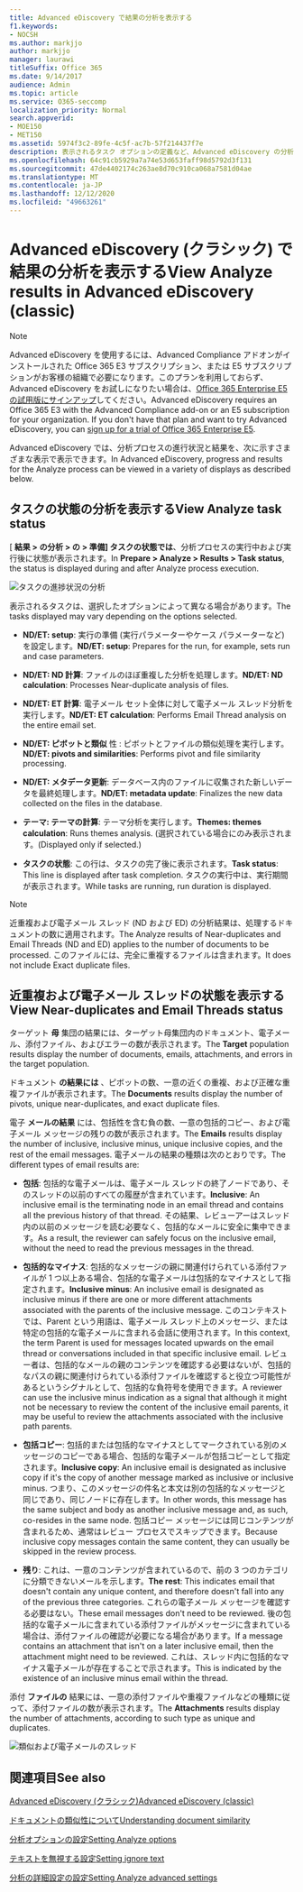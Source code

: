 ```yaml
---
title: Advanced eDiscovery で結果の分析を表示する
f1.keywords:
- NOCSH
ms.author: markjjo
author: markjjo
manager: laurawi
titleSuffix: Office 365
ms.date: 9/14/2017
audience: Admin
ms.topic: article
ms.service: O365-seccomp
localization_priority: Normal
search.appverid:
- MOE150
- MET150
ms.assetid: 5974f3c2-89fe-4c5f-ac7b-57f214437f7e
description: 表示されるタスク オプションの定義など、Advanced eDiscovery の分析プロセスの結果を表示する場所を理解します。
ms.openlocfilehash: 64c91cb5929a7a74e53d653faff98d5792d3f131
ms.sourcegitcommit: 47de4402174c263ae8d70c910ca068a7581d04ae
ms.translationtype: MT
ms.contentlocale: ja-JP
ms.lasthandoff: 12/12/2020
ms.locfileid: "49663261"
---
```

# <a name="view-analyze-results-in-advanced-ediscovery-classic"></a><span data-ttu-id="91e85-103">Advanced eDiscovery (クラシック) で結果の分析を表示する</span><span class="sxs-lookup"><span data-stu-id="91e85-103">View Analyze results in Advanced eDiscovery (classic)</span></span>

> [!NOTE]
> <span data-ttu-id="91e85-p101">Advanced eDiscovery を使用するには、Advanced Compliance アドオンがインストールされた Office 365 E3 サブスクリプション、または E5 サブスクリプションがお客様の組織で必要になります。このプランを利用しておらず、Advanced eDiscovery をお試しになりたい場合は、[Office 365 Enterprise E5 の試用版にサインアップ](https://go.microsoft.com/fwlink/p/?LinkID=698279)してください。</span><span class="sxs-lookup"><span data-stu-id="91e85-p101">Advanced eDiscovery requires an Office 365 E3 with the Advanced Compliance add-on or an E5 subscription for your organization. If you don't have that plan and want to try Advanced eDiscovery, you can [sign up for a trial of Office 365 Enterprise E5](https://go.microsoft.com/fwlink/p/?LinkID=698279).</span></span> 
  
<span data-ttu-id="91e85-106">Advanced eDiscovery では、分析プロセスの進行状況と結果を、次に示すさまざまな表示で表示できます。</span><span class="sxs-lookup"><span data-stu-id="91e85-106">In Advanced eDiscovery, progress and results for the Analyze process can be viewed in a variety of displays as described below.</span></span>
  
## <a name="view-analyze-task-status"></a><span data-ttu-id="91e85-107">タスクの状態の分析を表示する</span><span class="sxs-lookup"><span data-stu-id="91e85-107">View Analyze task status</span></span>

<span data-ttu-id="91e85-108">[ **結果 \> の分析 \> の \> 準備] タスクの状態では**、分析プロセスの実行中および実行後に状態が表示されます。</span><span class="sxs-lookup"><span data-stu-id="91e85-108">In **Prepare \> Analyze \> Results \> Task status**, the status is displayed during and after Analyze process execution.</span></span> 
  
![タスクの進捗状況の分析](../media/d0372978-ce08-4f4e-a1fc-aa918ae44364.png)
  
<span data-ttu-id="91e85-110">表示されるタスクは、選択したオプションによって異なる場合があります。</span><span class="sxs-lookup"><span data-stu-id="91e85-110">The tasks displayed may vary depending on the options selected.</span></span> 
  
- <span data-ttu-id="91e85-111">**ND/ET: setup**: 実行の準備 (実行パラメーターやケース パラメーターなど) を設定します。</span><span class="sxs-lookup"><span data-stu-id="91e85-111">**ND/ET: setup**: Prepares for the run, for example, sets run and case parameters.</span></span>
    
- <span data-ttu-id="91e85-112">**ND/ET: ND 計算**: ファイルのほぼ重複した分析を処理します。</span><span class="sxs-lookup"><span data-stu-id="91e85-112">**ND/ET: ND calculation**: Processes Near-duplicate analysis of files.</span></span>
    
- <span data-ttu-id="91e85-113">**ND/ET: ET 計算**: 電子メール セット全体に対して電子メール スレッド分析を実行します。</span><span class="sxs-lookup"><span data-stu-id="91e85-113">**ND/ET: ET calculation**: Performs Email Thread analysis on the entire email set.</span></span>
    
- <span data-ttu-id="91e85-114">**ND/ET: ピボットと類似** 性 : ピボットとファイルの類似処理を実行します。</span><span class="sxs-lookup"><span data-stu-id="91e85-114">**ND/ET: pivots and similarities**: Performs pivot and file similarity processing.</span></span>
    
- <span data-ttu-id="91e85-115">**ND/ET: メタデータ更新**: データベース内のファイルに収集された新しいデータを最終処理します。</span><span class="sxs-lookup"><span data-stu-id="91e85-115">**ND/ET: metadata update**: Finalizes the new data collected on the files in the database.</span></span>
    
- <span data-ttu-id="91e85-116">**テーマ: テーマの計算**: テーマ分析を実行します。</span><span class="sxs-lookup"><span data-stu-id="91e85-116">**Themes: themes calculation**: Runs themes analysis.</span></span> <span data-ttu-id="91e85-117">(選択されている場合にのみ表示されます。</span><span class="sxs-lookup"><span data-stu-id="91e85-117">(Displayed only if selected.)</span></span>
    
- <span data-ttu-id="91e85-118">**タスクの状態**: この行は、タスクの完了後に表示されます。</span><span class="sxs-lookup"><span data-stu-id="91e85-118">**Task status**: This line is displayed after task completion.</span></span> <span data-ttu-id="91e85-119">タスクの実行中は、実行期間が表示されます。</span><span class="sxs-lookup"><span data-stu-id="91e85-119">While tasks are running, run duration is displayed.</span></span>
    
> [!NOTE]
> <span data-ttu-id="91e85-120">近重複および電子メール スレッド (ND および ED) の分析結果は、処理するドキュメントの数に適用されます。</span><span class="sxs-lookup"><span data-stu-id="91e85-120">The Analyze results of Near-duplicates and Email Threads (ND and ED) applies to the number of documents to be processed.</span></span> <span data-ttu-id="91e85-121">このファイルには、完全に重複するファイルは含まれます。</span><span class="sxs-lookup"><span data-stu-id="91e85-121">It does not include Exact duplicate files.</span></span> 
  
## <a name="view-near-duplicates-and-email-threads-status"></a><span data-ttu-id="91e85-122">近重複および電子メール スレッドの状態を表示する</span><span class="sxs-lookup"><span data-stu-id="91e85-122">View Near-duplicates and Email Threads status</span></span>

<span data-ttu-id="91e85-123">ターゲット **母** 集団の結果には、ターゲット母集団内のドキュメント、電子メール、添付ファイル、およびエラーの数が表示されます。</span><span class="sxs-lookup"><span data-stu-id="91e85-123">The **Target** population results display the number of documents, emails, attachments, and errors in the target population.</span></span> 
  
<span data-ttu-id="91e85-124">ドキュメント **の結果には** 、ピボットの数、一意の近くの重複、および正確な重複ファイルが表示されます。</span><span class="sxs-lookup"><span data-stu-id="91e85-124">The **Documents** results display the number of pivots, unique near-duplicates, and exact duplicate files.</span></span> 
  
<span data-ttu-id="91e85-125">電子 **メールの結果** には、包括性を含む負の数、一意の包括的コピー、および電子メール メッセージの残りの数が表示されます。</span><span class="sxs-lookup"><span data-stu-id="91e85-125">The **Emails** results display the number of inclusive, inclusive minus, unique inclusive copies, and the rest of the email messages.</span></span> <span data-ttu-id="91e85-126">電子メールの結果の種類は次のとおりです。</span><span class="sxs-lookup"><span data-stu-id="91e85-126">The different types of email results are:</span></span> 
  
- <span data-ttu-id="91e85-127">**包括**: 包括的な電子メールは、電子メール スレッドの終了ノードであり、そのスレッドの以前のすべての履歴が含まれています。</span><span class="sxs-lookup"><span data-stu-id="91e85-127">**Inclusive**: An inclusive email is the terminating node in an email thread and contains all the previous history of that thread.</span></span> <span data-ttu-id="91e85-128">その結果、レビューアーはスレッド内の以前のメッセージを読む必要なく、包括的なメールに安全に集中できます。</span><span class="sxs-lookup"><span data-stu-id="91e85-128">As a result, the reviewer can safely focus on the inclusive email, without the need to read the previous messages in the thread.</span></span> 
    
- <span data-ttu-id="91e85-129">**包括的なマイナス**: 包括的なメッセージの親に関連付けられている添付ファイルが 1 つ以上ある場合、包括的な電子メールは包括的なマイナスとして指定されます。</span><span class="sxs-lookup"><span data-stu-id="91e85-129">**Inclusive minus**: An inclusive email is designated as inclusive minus if there are one or more different attachments associated with the parents of the inclusive message.</span></span> <span data-ttu-id="91e85-130">このコンテキストでは、Parent という用語は、電子メール スレッド上のメッセージ、または特定の包括的な電子メールに含まれる会話に使用されます。</span><span class="sxs-lookup"><span data-stu-id="91e85-130">In this context, the term Parent is used for messages located upwards on the email thread or conversations included in that specific inclusive email.</span></span> <span data-ttu-id="91e85-131">レビュー者は、包括的なメールの親のコンテンツを確認する必要はないが、包括的なパスの親に関連付けられている添付ファイルを確認すると役立つ可能性があるというシグナルとして、包括的な負符号を使用できます。</span><span class="sxs-lookup"><span data-stu-id="91e85-131">A reviewer can use the inclusive minus indication as a signal that although it might not be necessary to review the content of the inclusive email parents, it may be useful to review the attachments associated with the inclusive path parents.</span></span> 
    
- <span data-ttu-id="91e85-132">**包括コピー**: 包括的または包括的なマイナスとしてマークされている別のメッセージのコピーである場合、包括的な電子メールが包括コピーとして指定されます。</span><span class="sxs-lookup"><span data-stu-id="91e85-132">**Inclusive copy**: An inclusive email is designated as inclusive copy if it's the copy of another message marked as inclusive or inclusive minus.</span></span> <span data-ttu-id="91e85-133">つまり、このメッセージの件名と本文は別の包括的なメッセージと同じであり、同じノードに存在します。</span><span class="sxs-lookup"><span data-stu-id="91e85-133">In other words, this message has the same subject and body as another inclusive message and, as such, co-resides in the same node.</span></span> <span data-ttu-id="91e85-134">包括コピー メッセージには同じコンテンツが含まれるため、通常はレビュー プロセスでスキップできます。</span><span class="sxs-lookup"><span data-stu-id="91e85-134">Because inclusive copy messages contain the same content, they can usually be skipped in the review process.</span></span> 
    
- <span data-ttu-id="91e85-135">**残り**: これは、一意のコンテンツが含まれているので、前の 3 つのカテゴリに分類できないメールを示します。</span><span class="sxs-lookup"><span data-stu-id="91e85-135">**The rest**: This indicates email that doesn't contain any unique content, and therefore doesn't fall into any of the previous three categories.</span></span> <span data-ttu-id="91e85-136">これらの電子メール メッセージを確認する必要はない。</span><span class="sxs-lookup"><span data-stu-id="91e85-136">These email messages don't need to be reviewed.</span></span> <span data-ttu-id="91e85-137">後の包括的な電子メールに含まれている添付ファイルがメッセージに含まれている場合は、添付ファイルの確認が必要になる場合があります。</span><span class="sxs-lookup"><span data-stu-id="91e85-137">If a message contains an attachment that isn't on a later inclusive email, then the attachment might need to be reviewed.</span></span> <span data-ttu-id="91e85-138">これは、スレッド内に包括的なマイナス電子メールが存在することで示されます。</span><span class="sxs-lookup"><span data-stu-id="91e85-138">This is indicated by the existence of an inclusive minus email within the thread.</span></span>
    
<span data-ttu-id="91e85-139">添付 **ファイルの** 結果には、一意の添付ファイルや重複ファイルなどの種類に従って、添付ファイルの数が表示されます。</span><span class="sxs-lookup"><span data-stu-id="91e85-139">The **Attachments** results display the number of attachments, according to such type as unique and duplicates.</span></span> 
  
![類似および電子メールのスレッド](../media/54491303-0ee3-4739-b42e-d1ee486842fd.png)
  
## <a name="see-also"></a><span data-ttu-id="91e85-141">関連項目</span><span class="sxs-lookup"><span data-stu-id="91e85-141">See also</span></span>

[<span data-ttu-id="91e85-142">Advanced eDiscovery (クラシック)</span><span class="sxs-lookup"><span data-stu-id="91e85-142">Advanced eDiscovery (classic)</span></span>](office-365-advanced-ediscovery.md)
  
[<span data-ttu-id="91e85-143">ドキュメントの類似性について</span><span class="sxs-lookup"><span data-stu-id="91e85-143">Understanding document similarity</span></span>](understand-document-similarity-in-advanced-ediscovery.md)
  
[<span data-ttu-id="91e85-144">分析オプションの設定</span><span class="sxs-lookup"><span data-stu-id="91e85-144">Setting Analyze options</span></span>](set-analyze-options-in-advanced-ediscovery.md)
  
[<span data-ttu-id="91e85-145">テキストを無視する設定</span><span class="sxs-lookup"><span data-stu-id="91e85-145">Setting ignore text</span></span>](set-ignore-text-in-advanced-ediscovery.md)
  
[<span data-ttu-id="91e85-146">分析の詳細設定の設定</span><span class="sxs-lookup"><span data-stu-id="91e85-146">Setting Analyze advanced settings</span></span>](view-analyze-results-in-advanced-ediscovery.md)

